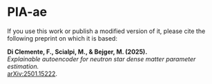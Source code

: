 # PIA-ae

If you use this work or publish a modified version of it, please cite the following preprint on which it is based:

**Di Clemente, F., Scialpi, M., & Bejger, M. (2025).**  
*Explainable autoencoder for neutron star dense matter parameter estimation.*  
[arXiv:2501.15222](https://arxiv.org/abs/2501.15222).
